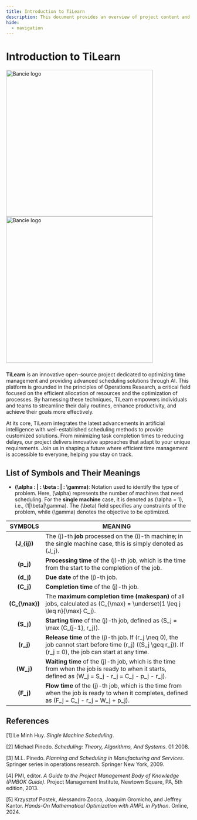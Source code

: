```yaml
---
title: Introduction to TiLearn
description: This document provides an overview of project content and the generalization of the various problems it addresses
hide:
  - navigation
---
```

# Introduction to TiLearn

<a href="https://web.facebook.com/ngchibangg?__cft__[0]=AZUZx_Pe8u4-tiSh77gJQ1HR1YJ7SNb7CqCvr0Hkf8oO69J2fwebFyWGl9r68Kg3WmgWsUa-RCwdT2HzRTdCC8WW45Gtx_wO4AjBJKgfcLuIG94XDOYjlqq7SbS4q4D-KTjM8_CR_GQ5ZkeG7cliEFmlX6VyeDFxH5Jo8ubWPIg60g&__tn__=-]C%2CP-R" target="_blank">
  <picture>
    <source media="(prefers-color-scheme: dark)" srcset="https://github.com/Bancie/Optimization-Oracle/assets/144613141/e36031e2-c050-4f56-8c53-c4d851772af3" style="max-width: 100%; width: 400px; margin-bottom: 20px">
    <img alt="Bancie logo" src="https://github.com/Bancie/TiLearn/assets/144613141/ceb3dfd0-a358-4a46-b478-0a5235496cc7" width="400px">
  </picture>
</a>
<a href="https://web.facebook.com/ngchibangg?__cft__[0]=AZUZx_Pe8u4-tiSh77gJQ1HR1YJ7SNb7CqCvr0Hkf8oO69J2fwebFyWGl9r68Kg3WmgWsUa-RCwdT2HzRTdCC8WW45Gtx_wO4AjBJKgfcLuIG94XDOYjlqq7SbS4q4D-KTjM8_CR_GQ5ZkeG7cliEFmlX6VyeDFxH5Jo8ubWPIg60g&__tn__=-]C%2CP-R" target="_blank">
  <picture>
    <source media="(prefers-color-scheme: dark)" srcset="https://github.com/Bancie/Optimization-Oracle/assets/144613141/e36031e2-c050-4f56-8c53-c4d851772af3" style="max-width: 100%; width: 400px; margin-bottom: 20px">
    <img alt="Bancie logo" src="https://github.com/Bancie/TiLearn/assets/144613141/9c35f828-8c29-444e-aafb-f298c2bdba93" width="400px">
  </picture>
</a>
<h3></h3>

**TiLearn** is an innovative open-source project dedicated to optimizing time management and providing advanced scheduling solutions through AI. This platform is grounded in the principles of Operations Research, a critical field focused on the efficient allocation of resources and the optimization of processes. By harnessing these techniques, TiLearn empowers individuals and teams to streamline their daily routines, enhance productivity, and achieve their goals more effectively.

At its core, TiLearn integrates the latest advancements in artificial intelligence with well-established scheduling methods to provide customized solutions. From minimizing task completion times to reducing delays, our project delivers innovative approaches that adapt to your unique requirements. Join us in shaping a future where efficient time management is accessible to everyone, helping you stay on track.

## List of Symbols and Their Meanings

- **\(\alpha \: | \: \beta \: | \: \gamma\)**: Notation used to identify the type of problem. Here, \(\alpha\) represents the number of machines that need scheduling. For the **single machine** case, it is denoted as \(\alpha = 1\), i.e., \(1|\beta|\gamma\). The \(\beta\) field specifies any constraints of the problem, while \(\gamma\) denotes the objective to be optimized.

| SYMBOLS | MEANING |
| :------: | ------ | 
| **\(J_{ij}\)** | The \(j\)-th **job** processed on the \(i\)-th machine; in the single machine case, this is simply denoted as \(J_j\). |
| **\(p_j\)** | **Processing time** of the \(j\)-th job, which is the time from the start to the completion of the job. |
| **\(d_j\)** | **Due date** of the \(j\)-th job. |
| **\(C_j\)** | **Completion time** of the \(j\)-th job. |
| **\(C_{\max}\)** | The **maximum completion time (makespan)** of all jobs, calculated as \(C_{\max} = \underset{1 \leq j \leq n}{\max} C_j\). |
| **\(S_j\)** | **Starting time** of the \(j\)-th job, defined as \(S_j = \max (C_{j-1}, r_j)\). |
| **\(r_j\)** | **Release time** of the \(j\)-th job. If \(r_j \neq 0\), the job cannot start before time \(r_j\) (\(S_j \geq r_j\)). If \(r_j = 0\), the job can start at any time. |
| **\(W_j\)** | **Waiting time** of the \(j\)-th job, which is the time from when the job is ready to when it starts, defined as \(W_j = S_j - r_j = C_j - p_j - r_j\). |
| **\(F_j\)** | **Flow time** of the \(j\)-th job, which is the time from when the job is ready to when it completes, defined as \(F_j = C_j - r_j = W_j + p_j\). |

## References

[1] Le Minh Huy. *Single Machine Scheduling*.

[2] Michael Pinedo. *Scheduling: Theory, Algorithms, And Systems*. 01 2008.

[3] M.L. Pinedo. *Planning and Scheduling in Manufacturing and Services*. Springer series in operations research. Springer New York, 2009.

[4] PMI, editor. *A Guide to the Project Management Body of Knowledge (PMBOK Guide)*. Project Management Institute, Newtown Square, PA, 5th edition, 2013.

[5] Krzysztof Postek, Alessandro Zocca, Joaquim Gromicho, and Jeffrey Kantor. *Hands-On Mathematical Optimization with AMPL in Python*. Online, 2024.